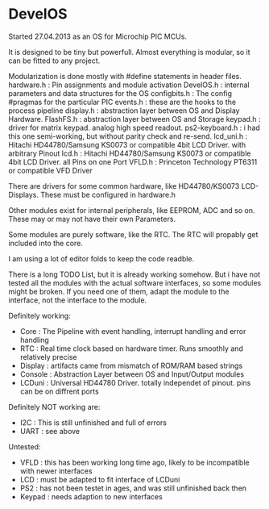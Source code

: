 # DevelOS

Started 27.04.2013 as an OS for Microchip PIC MCUs.

It is designed to be tiny but powerfull. 
Almost everything is modular, so it can be fitted to any project.

Modularization is done mostly with #define statements in header files.
hardware.h      : Pin assignments and module activation
DevelOS.h       : internal parameters and data structures for the OS
configbits.h    : The config #pragmas for the particular PIC 
events.h        : these are the hooks to the process pipeline
display.h       : abstraction layer between OS and Display Hardware.
FlashFS.h       : abstraction layer between OS and Storage 
keypad.h        : driver for matrix keypad. analog high speed readout. 
ps2-keyboard.h  : i had this one semi-working, but without parity check and re-send.
lcd_uni.h       : Hitachi HD44780/Samsung KS0073 or compatible 4bit LCD Driver. with arbitrary Pinout
lcd.h           : Hitachi HD44780/Samsung KS0073 or compatible 4bit LCD Driver. all Pins on one Port
VFLD.h          : Princeton Technology PT6311 or compatible VFD Driver

There are drivers for some common hardware, like HD44780/KS0073 LCD-Displays.
These must be configured in hardware.h

Other modules exist for internal peripherals, like EEPROM, ADC and so on.
These may or may not have their own Parameters.

Some modules are purely software, like the RTC. The RTC will propably get included into the core.

I am using a lot of editor folds to keep the code readble.

There is a long TODO List, but it is already working somehow. But i have not tested all the modules
with the actual software interfaces, so some modules might be broken. If you need one of them,
adapt the module to the interface, not the interface to the module.

Definitely working:
- Core 		: The Pipeline with event handling, interrupt handling and error handling
- RTC 		: Real time clock based on hardware timer. Runs smoothly and relatively precise
- Display	: artifacts came from mismatch of ROM/RAM based strings
- Console : Abstraction Layer between OS and Input/Output modules
- LCDuni  : Universal HD44780 Driver. totally independet of pinout. pins can be on diffrent ports
 
Definitely NOT working are:
- I2C 		: This is still unfinished and full of errors
- UART    : see above

Untested:
- VFLD    : this has been working long time ago, likely to be incompatible with newer interfaces
- LCD     : must be adapted to fit interface of LCDuni
- PS2     : has not been testet in ages, and was still unfinished back then
- Keypad  : needs adaption to new interfaces
